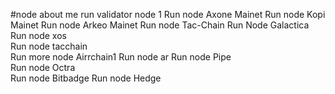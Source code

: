 #node about me
run validator node 1
Run node Axone Mainet
Run node Kopi Mainet 
Run node Arkeo Mainet
Run node Tac-Chain
Run Node Galactica 
Run node xos   
Run node tacchain    
Run more node Airrchain1 
Run node ar
Run node Pipe   
Run node Octra  
Run node Bitbadge 
Run node Hedge  
 
 
